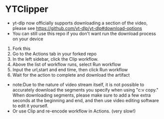 # YTClipper
+ yt-dlp now officially supports downloading a section of the video, please see https://github.com/yt-dlp/yt-dlp#download-options
+ You can still use this repo if you don't want run the download process on your device


1. Fork this
2. Go to the Actions tab in your forked repo
3. In the left sidebar, click the Clip workflow.
4. Above the list of workflow runs, select Run workflow
5. Input the url,start and end time, then click Run workflow
6. Wait for the action to complete and download the artifact
+ note:Due to the nature of video stream itself, it is not possible to accurately download the segments you specify when using "c:v copy." When downloading segments, please make sure to add a few extra seconds at the beginning and end, and then use video editing software to edit it yourself.
+ Or use Clip and re-encode workflow in Actions. (very slow!)
